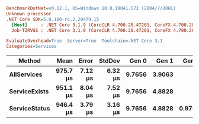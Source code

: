 ``` ini

BenchmarkDotNet=v0.12.1, OS=Windows 10.0.19041.572 (2004/?/20H1)
Unknown processor
.NET Core SDK=5.0.100-rc.2.20479.15
  [Host]     : .NET Core 3.1.9 (CoreCLR 4.700.20.47201, CoreFX 4.700.20.47203), X64 RyuJIT
  Job-TZRVGS : .NET Core 3.1.9 (CoreCLR 4.700.20.47201, CoreFX 4.700.20.47203), X64 RyuJIT

EvaluateOverhead=True  Server=True  Toolchain=.NET Core 3.1  
Categories=Services  

```
|        Method |     Mean |   Error |  StdDev |  Gen 0 |  Gen 1 |  Gen 2 | Allocated |
|-------------- |---------:|--------:|--------:|-------:|-------:|-------:|----------:|
|   **AllServices** | **975.7 μs** | **7.12 μs** | **6.32 μs** | **9.7656** | **3.9063** |      **-** | **104.04 KB** |
| **ServiceExists** | **951.1 μs** | **8.04 μs** | **7.52 μs** | **9.7656** | **4.8828** |      **-** | **104.11 KB** |
| **ServiceStatus** | **946.4 μs** | **3.79 μs** | **3.16 μs** | **9.7656** | **4.8828** | **0.9766** | **104.11 KB** |
